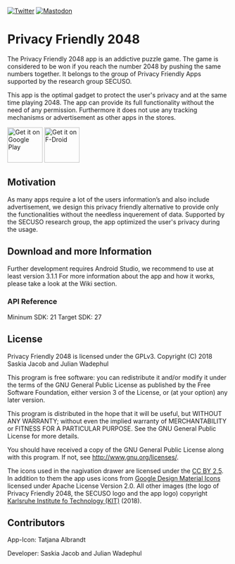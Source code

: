 [![Twitter](https://img.shields.io/badge/twitter-@SECUSOResearch-%231DA1F2.svg?&style=flat-square&logo=twitter&logoColor=1DA1F2)][Twitter]
[![Mastodon](https://img.shields.io/badge/mastodon-@SECUSO__Research@baw%C3%BC.social-%233088D4.svg?&style=flat-square&logo=mastodon&logoColor=3088D4)][Mastodon]

[Mastodon]: https://xn--baw-joa.social/@SECUSO_Research
[Twitter]: https://twitter.com/SECUSOResearch
# Privacy Friendly 2048

The Privacy Friendly 2048 app is an addictive puzzle game. The game is considered to be won if you reach the number 2048 by pushing the same numbers together. It belongs to the group of Privacy Friendly Apps supported by the research group SECUSO.

This app is the optimal gadget to protect the user's privacy and at the same time playing 2048. The app can provide its full functionality without the need of any permission. Furthermore it does not use any tracking mechanisms or advertisement as other apps in the stores. 

[<img src="https://play.google.com/intl/en_us/badges/images/generic/en-play-badge.png"
     alt="Get it on Google Play"
     height="80">](https://play.google.com/store/apps/details?id=org.secuso.privacyfriendly2048)
[<img src="https://fdroid.gitlab.io/artwork/badge/get-it-on.png"
     alt="Get it on F-Droid"
     height="80">](https://f-droid.org/packages/org.secuso.privacyfriendly2048/)

## Motivation

As many apps require a lot of the users information’s and also include advertisement, we design this privacy friendly alternative to provide only the functionalities without the needless inquerement of data. Supported by the SECUSO research group, the app optimized the user's privacy during the usage.

## Download and more Information

Further development requires Android Studio, we recommend to use at least version 3.1.1
For more information about the app and how it works, please take a look at the Wiki section.
 
### API Reference

Mininum SDK: 21
Target SDK: 27 

## License

Privacy Friendly 2048 is licensed under the GPLv3.
Copyright (C) 2018  Saskia Jacob and Julian Wadephul

This program is free software: you can redistribute it and/or modify
it under the terms of the GNU General Public License as published by
the Free Software Foundation, either version 3 of the License, or
(at your option) any later version.

This program is distributed in the hope that it will be useful,
but WITHOUT ANY WARRANTY; without even the implied warranty of
MERCHANTABILITY or FITNESS FOR A PARTICULAR PURPOSE.  See the
GNU General Public License for more details.

You should have received a copy of the GNU General Public License
along with this program. If not, see <http://www.gnu.org/licenses/>.

The icons used in the nagivation drawer are licensed under the [CC BY 2.5](http://creativecommons.org/licenses/by/2.5/). In addition to them the app uses icons from [Google Design Material Icons](https://design.google.com/icons/index.html) licensed under Apache License Version 2.0. All other images (the logo of Privacy Friendly 2048, the SECUSO logo and the app logo) copyright [Karlsruhe Institute fo Technology (KIT)](www.kit.edu) (2018).

## Contributors

App-Icon: Tatjana Albrandt

Developer: Saskia Jacob and Julian Wadephul





